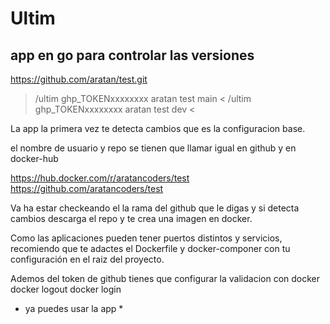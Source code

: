 # Ultim
## app en go para controlar  las versiones
https://github.com/aratan/test.git
> /ultim ghp_TOKENxxxxxxxx aratan test main <
> /ultim ghp_TOKENxxxxxxxx aratan test dev <

La app la primera vez te detecta cambios que es la configuracion base.

el nombre de usuario y repo se tienen que llamar igual en github y en docker-hub

https://hub.docker.com/r/aratancoders/test
https://github.com/aratancoders/test

Va ha estar checkeando el la rama del github que le digas y si detecta
cambios descarga el repo y te crea una imagen en docker.

Como las aplicaciones pueden tener puertos distintos y servicios,
recomiendo que te adactes el Dockerfile y docker-componer
con tu configuración en el raiz del proyecto.


Ademos del token de github tienes que configurar la validacion con docker
docker logout
docker login

* ya puedes usar la app *
